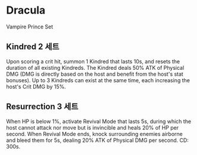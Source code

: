 # Dracula

Vampire Prince Set

## Kindred 2 세트

Upon scoring a crit hit, summon 1 Kindred that lasts 10s, and resets the duration of all existing Kindreds. The Kindred deals 50% ATK of Physical DMG (DMG is directly based on the host and benefit from the host's stat bonuses). Up to 3 Kindreds can exist at the same time, each increasing the host's Crit DMG by 15%.

## Resurrection 3 세트

When HP is below 1%, activate Revival Mode that lasts 5s, during which the host cannot attack nor move but is invincible and heals 20% of HP per second. When Revival Mode ends, knock surrounding enemies airborne and bleed them for 5s, dealing 20% ATK of Physical DMG per second. CD: 300s.
